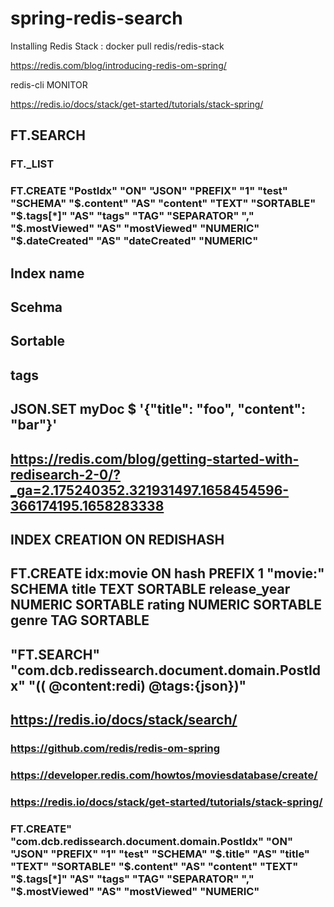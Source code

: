 # spring-redis-search

Installing Redis Stack : docker pull redis/redis-stack

https://redis.com/blog/introducing-redis-om-spring/

redis-cli MONITOR

https://redis.io/docs/stack/get-started/tutorials/stack-spring/

## FT.SEARCH
### FT._LIST
### FT.CREATE "PostIdx" "ON" "JSON" "PREFIX" "1" "test" "SCHEMA" "$.content" "AS" "content" "TEXT" "SORTABLE" "$.tags[*]" "AS" "tags" "TAG" "SEPARATOR" "," "$.mostViewed" "AS" "mostViewed" "NUMERIC" "$.dateCreated" "AS" "dateCreated" "NUMERIC"

## Index name
## Scehma
## Sortable
## tags
## JSON.SET myDoc $ '{"title": "foo", "content": "bar"}'

## https://redis.com/blog/getting-started-with-redisearch-2-0/?_ga=2.175240352.321931497.1658454596-366174195.1658283338
## INDEX CREATION ON REDISHASH
## FT.CREATE idx:movie ON hash PREFIX 1 "movie:" SCHEMA title TEXT SORTABLE release_year NUMERIC SORTABLE rating NUMERIC SORTABLE genre TAG SORTABLE

## "FT.SEARCH" "com.dcb.redissearch.document.domain.PostIdx" "(( @content:redi) @tags:{json})"

## https://redis.io/docs/stack/search/

### https://github.com/redis/redis-om-spring

### https://developer.redis.com/howtos/moviesdatabase/create/
### https://redis.io/docs/stack/get-started/tutorials/stack-spring/

### FT.CREATE" "com.dcb.redissearch.document.domain.PostIdx" "ON" "JSON" "PREFIX" "1" "test" "SCHEMA" "$.title" "AS" "title" "TEXT" "SORTABLE" "$.content" "AS" "content" "TEXT" "$.tags[*]" "AS" "tags" "TAG" "SEPARATOR" "," "$.mostViewed" "AS" "mostViewed" "NUMERIC"